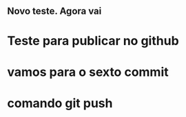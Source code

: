## Novo teste. Agora vai
# Teste para publicar no github
# vamos para o sexto commit
# comando git push 